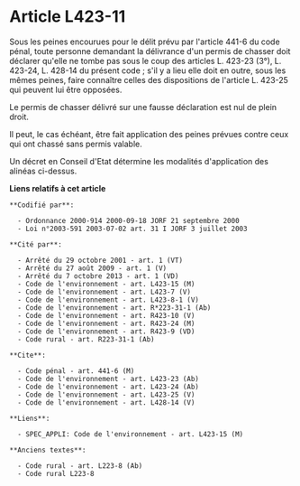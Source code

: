 # Article L423-11

Sous les peines encourues pour le délit prévu par l'article 441-6 du code pénal, toute personne demandant la délivrance d'un
permis de chasser doit déclarer qu'elle ne tombe pas sous le coup des articles L. 423-23 (3°), L. 423-24, L. 428-14 du
présent code ; s'il y a lieu elle doit en outre, sous les mêmes peines, faire connaître celles des dispositions de l'article
L. 423-25 qui peuvent lui être opposées.

Le permis de chasser délivré sur une fausse déclaration est nul de plein droit.

Il peut, le cas échéant, être fait application des peines prévues contre ceux qui ont chassé sans permis valable.

Un décret en Conseil d'Etat détermine les modalités d'application des alinéas ci-dessus.

**Liens relatifs à cet article**

	**Codifié par**:

	  - Ordonnance 2000-914 2000-09-18 JORF 21 septembre 2000
	  - Loi n°2003-591 2003-07-02 art. 31 I JORF 3 juillet 2003

	**Cité par**:

	  - Arrêté du 29 octobre 2001 - art. 1 (VT)
	  - Arrêté du 27 août 2009 - art. 1 (V)
	  - Arrêté du 7 octobre 2013 - art. 1 (VD)
	  - Code de l'environnement - art. L423-15 (M)
	  - Code de l'environnement - art. L423-7 (V)
	  - Code de l'environnement - art. L423-8-1 (V)
	  - Code de l'environnement - art. R*223-31-1 (Ab)
	  - Code de l'environnement - art. R423-10 (V)
	  - Code de l'environnement - art. R423-24 (M)
	  - Code de l'environnement - art. R423-9 (VD)
	  - Code rural - art. R223-31-1 (Ab)

	**Cite**:

	  - Code pénal - art. 441-6 (M)
	  - Code de l'environnement - art. L423-23 (Ab)
	  - Code de l'environnement - art. L423-24 (Ab)
	  - Code de l'environnement - art. L423-25 (V)
	  - Code de l'environnement - art. L428-14 (V)

	**Liens**:

	  - SPEC_APPLI: Code de l'environnement - art. L423-15 (M)

	**Anciens textes**:

	  - Code rural - art. L223-8 (Ab)
	  - Code rural L223-8
